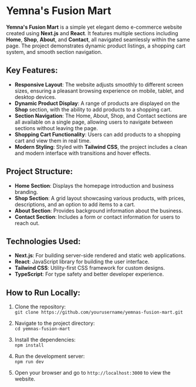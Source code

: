 

# Yemna's Fusion Mart

**Yemna's Fusion Mart** is a simple yet elegant demo e-commerce website created using **Next.js** and **React**. It features multiple sections including **Home**, **Shop**, **About**, and **Contact**, all navigated seamlessly within the same page. The project demonstrates dynamic product listings, a shopping cart system, and smooth section navigation.

## Key Features:
- **Responsive Layout**: The website adjusts smoothly to different screen sizes, ensuring a pleasant browsing experience on mobile, tablet, and desktop devices.
- **Dynamic Product Display**: A range of products are displayed on the **Shop** section, with the ability to add products to a shopping cart.
- **Section Navigation**: The Home, About, Shop, and Contact sections are all available on a single page, allowing users to navigate between sections without leaving the page.
- **Shopping Cart Functionality**: Users can add products to a shopping cart and view them in real time.
- **Modern Styling**: Styled with **Tailwind CSS**, the project includes a clean and modern interface with transitions and hover effects.

## Project Structure:
- **Home Section**: Displays the homepage introduction and business branding.
- **Shop Section**: A grid layout showcasing various products, with prices, descriptions, and an option to add items to a cart.
- **About Section**: Provides background information about the business.
- **Contact Section**: Includes a form or contact information for users to reach out.

## Technologies Used:
- **Next.js**: For building server-side rendered and static web applications.
- **React**: JavaScript library for building the user interface.
- **Tailwind CSS**: Utility-first CSS framework for custom designs.
- **TypeScript**: For type safety and better developer experience.

## How to Run Locally:
1. Clone the repository:  
   `git clone https://github.com/yourusername/yemnas-fusion-mart.git`
   
2. Navigate to the project directory:  
   `cd yemnas-fusion-mart`

3. Install the dependencies:  
   `npm install`

4. Run the development server:  
   `npm run dev`

5. Open your browser and go to `http://localhost:3000` to view the website.



